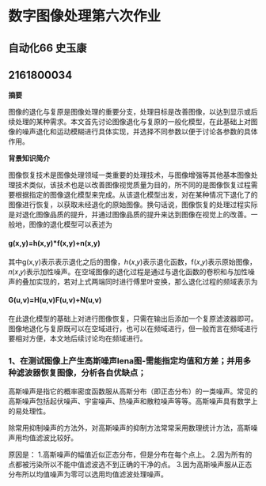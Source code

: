 # 数字图像处理第六次作业
## 自动化66 史玉康
## 2161800034

**摘要**

图像的退化与复原是图像处理的重要分支，处理目标是改善图像，以达到显示或后续处理的某种需求。本文首先讨论图像退化与复原的一般化模型，在此基础上对图像的噪声退化和运动模糊进行具体实现，并选择不同参数以便于讨论各参数的具体作用。

**背景知识简介**

图像恢复技术是图像处理领域一类重要的处理技术，与图像增强等其他基本图像处理技术类似，该技术也是以改善图像视觉质量为目的，所不同的是图像恢复过程需要根据指定的图像退化模型来完成。从该退化模型出发，对在某种情况下退化了的图像进行恢复，以获取未经退化的原始图像。换句话说，图像恢复的处理过程实际是对退化图像品质的提升，并通过图像品质的提升来达到图像在视觉上的改善。一般地，图像的退化模型可以表述为

#### g(x,y)=h(x,y)*f(x,y)+n(x,y)


其中g(x,y)表示表示退化之后的图像，ℎ(𝑥,𝑦)表示退化函数，f(𝑥,𝑦)表示原始图像，𝑛(𝑥,𝑦)表示加性噪声。在空域图像的退化过程是通过与退化函数的卷积和与加性噪声的叠加实现的，若对上式两端同时进行傅里叶变换，那么退化过程的频域表示为

#### G(u,v)=H(u,v)F(u,v)+N(u,v)

在此退化模型的基础上对进行图像恢复，只需在输出后添加一个复原滤波器即可。图像地退化与复原既可以在空域进行，也可以在频域进行，但一般而言在频域进行要相对方便，本文地后续讨论均在频域进行。

### 1、在测试图像上产生高斯噪声lena图-需能指定均值和方差；并用多种滤波器恢复图像，分析各自优缺点；

高斯噪声是指它的概率密度函数服从高斯分布（即正态分布）的一类噪声。常见的高斯噪声包括起伏噪声、宇宙噪声、热噪声和散粒噪声等等。高斯噪声具有数学上的易处理性。


除常用抑制噪声的方法外，对高斯噪声的抑制方法常常采用数理统计方法，高斯噪声用均值滤波比较好。



原因是：
     1.高斯噪声的幅值近似正态分布，但是分布在每个点上。
     2.因为所有的点都被污染所以不能中值滤波选不到正确的干净的点。
     3.因为高斯噪声服从正态分布所以均值噪声为零可以选用均值滤波处理噪声。
